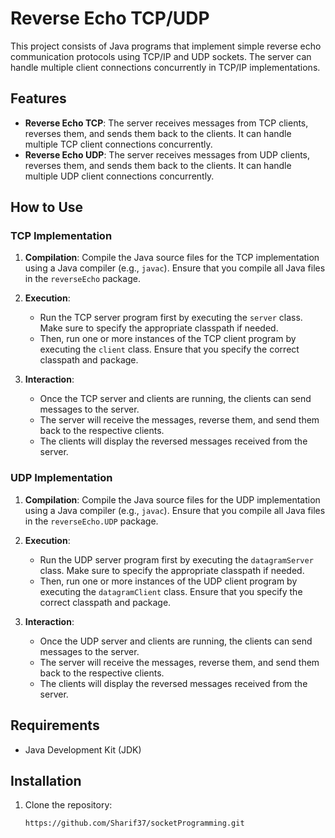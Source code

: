 # Reverse Echo TCP/UDP

This project consists of Java programs that implement simple reverse echo communication protocols using TCP/IP and UDP sockets. The server can handle multiple client connections concurrently in TCP/IP implementations.

## Features

- **Reverse Echo TCP**: The server receives messages from TCP clients, reverses them, and sends them back to the clients. It can handle multiple TCP client connections concurrently.
- **Reverse Echo UDP**: The server receives messages from UDP clients, reverses them, and sends them back to the clients. It can handle multiple UDP client connections concurrently.

## How to Use

### TCP Implementation

1. **Compilation**: Compile the Java source files for the TCP implementation using a Java compiler (e.g., `javac`). Ensure that you compile all Java files in the `reverseEcho` package.

2. **Execution**:
   - Run the TCP server program first by executing the `server` class. Make sure to specify the appropriate classpath if needed.
   - Then, run one or more instances of the TCP client program by executing the `client` class. Ensure that you specify the correct classpath and package.

3. **Interaction**:
   - Once the TCP server and clients are running, the clients can send messages to the server.
   - The server will receive the messages, reverse them, and send them back to the respective clients.
   - The clients will display the reversed messages received from the server.

### UDP Implementation

1. **Compilation**: Compile the Java source files for the UDP implementation using a Java compiler (e.g., `javac`). Ensure that you compile all Java files in the `reverseEcho.UDP` package.

2. **Execution**:
   - Run the UDP server program first by executing the `datagramServer` class. Make sure to specify the appropriate classpath if needed.
   - Then, run one or more instances of the UDP client program by executing the `datagramClient` class. Ensure that you specify the correct classpath and package.

3. **Interaction**:
   - Once the UDP server and clients are running, the clients can send messages to the server.
   - The server will receive the messages, reverse them, and send them back to the respective clients.
   - The clients will display the reversed messages received from the server.

## Requirements

- Java Development Kit (JDK)

## Installation

1. Clone the repository:
   ```bash
   https://github.com/Sharif37/socketProgramming.git
   
